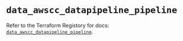 # `data_awscc_datapipeline_pipeline`

Refer to the Terraform Registory for docs: [`data_awscc_datapipeline_pipeline`](https://registry.terraform.io/providers/hashicorp/awscc/0.70.0/docs/data-sources/datapipeline_pipeline).
